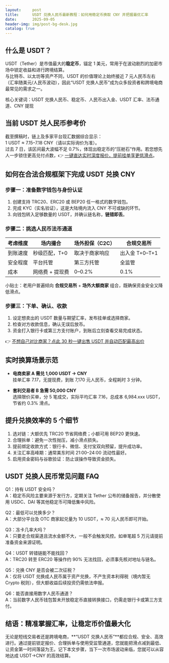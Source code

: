 ```yaml
---
layout:     post
title:      USDT 兑换人民币最新教程：如何用稳定币换取 CNY 并把握最优汇率
date:       2025-09-05
header-img: img/post-bg-desk.jpg
catalog: true
---
```


## 什么是 USDT？

USDT（Tether）是市值最大的**稳定币**，锚定 1 美元，常用于在波动剧烈的加密市场中锁定收益和进行跨境结算。  
与比特币、以太坊等资产不同，USDT 的价值理论上始终接近 7 元人民币左右（汇率随美元/人民币波动），因此“USDT 兑换人民币”成为众多投资者和跨境电商最常见的需求之一。

核心关键词：USDT 兑换人民币、稳定币、人民币出入金、USDT 汇率、法币通道、CNY 提现

## 当前 USDT 兑人民币参考价

截至撰稿时，链上及多家平台现汇数据综合显示：  
1 USDT ≈ 7.15–7.18 CNY（请以实际询价为准）。  
过去 7 日，该区间最大波幅不足 0.7%，体现出稳定币的“压舱石”作用。若您想先人一步锁住更高兑付点数，👉 [一键直达实时深度报价，提前挂单享更低滑点](https://okxdog.com/)。

## 如何在合法合规框架下完成 USDT 兑换 CNY

### 步骤一：准备数字钱包与身份认证
1. 创建支持 TRC20、ERC20 或 BEP20 任一格式的数字钱包。  
2. 完成 KYC（实名验证），这是大陆境内流入 CNY 不可或缺的环节。  
3. 向钱包转入足够数量的 USDT，并确认链名称，**链错即丢**。

### 步骤二：挑选人民币法币通道
| 考虑维度 | 场内撮合 | 场外担保（C2C） | 合规交易所 |
| --- | --- | --- | --- |
| 到账速度 | 秒级匹配，T+0 | 取决于商家响应 | 出入金 T+0–T+1 |
| 安全程度 | 平台托管 | 第三方托管 | 全监管 |
| 成本 | 网络费 + 提现费 | 0–0.2% | 0.1% |

小贴士：老用户普遍倾向 **合规交易所** + **场外大额商家** 组合，既确保资金安全又降低滑点。

### 步骤三：下单、确认、收款
1. 设定想卖出的 USDT 数量与期望汇率，发布挂单或选择商家。  
2. 检查对方收款信息，确认无误后放币。  
3. 资金打入银行卡或第三方支付账户，到账后立刻查看交易完成状态。

👉 [不想自己对比商家？点此 30 秒一键出售 USDT 并自动匹配最高出价](https://okxdog.com/)

## 实时换算场景示范

- **电商卖家 A 需兑 1,000 USDT → CNY**  
  挂单汇率 7.17，无提现费，到账 7,170 元人民币，全程耗时 3 分钟。  

- **套利交易者 B 急需 50,000 CNY**  
  选择限价买单，分 5 笔成交，实际平均汇率 7.16，总成本 6,984.xxx USDT，节省约 0.3% 滑点。  

## 提升兑换效率的 5 个细节

1. 选对链：大额优先 TRC20 节省网络费；小额可用 BEP20 更快速。  
2. 合理拆单：避免一次性抛压，减小滑点损失。  
3. 提前绑定收款方式：银行卡、微信、支付宝双向预留，提升成功率。  
4. 关注汇率高峰期：通常美东时间 21:00–24:00 流动性最好。  
5. 启用资金密码与谷歌验证：防止误操作导致资金损失。

## USDT 兑换人民币常见问题 FAQ

Q1：持有 USDT 安全吗？  
A：稳定币风险主要来源于发行方，定期关注 Tether 公布的储备报告，并分散使用 USDC、DAI 等其他稳定币可降低集中风险。

Q2：最低可以兑换多少？  
A：大部分平台及 OTC 商家起兑量为 10 USDT，≈ 70 元人民币即可开始。

Q3：冻卡几率大吗？  
A：只要走合规渠道且流水金额不大，一般不会触发风控。如单笔超 5 万元请提前准备资金来源证明。

Q4：USDT 转错链能不能找回？  
A：TRC20 转至 ERC20 等操作约 90% 无法找回，必须事先核对地址与链名。

Q5：兑换 CNY 是否会被二次征税？  
A：仅将 USDT 兑换成人民币属于资产兑换，不产生资本利得税（境内暂无 Crypto 税则），但大额收益后续投资仍需依法申报。

Q6：能否直接用数字人民币通道？  
A：当前数字人民币钱包暂未开放稳定币直接转换接口，仍需走银行卡或第三方支付。

## 结语：精准掌握汇率，让稳定币价值最大化

无论是短线交易者还是跨境电商，**“USDT 兑换人民币”**都应合规、安全、高效进行。通过提前锁定报价、合理拆单与使用受监管通道，您就能把滑点减到最低、让资金第一时间落袋为王。记下本文步骤，当下一次市场波动来临，您就可以从容地达成 USDT→CNY 的高效结算。
